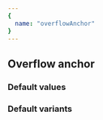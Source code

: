 ```yaml
---
{
  name: "overflowAnchor"
}
---
```


## Overflow anchor

### Default values
<!-- defaults.values.start -->

<!-- defaults.values.end -->


### Default variants
<!-- defaults.variants.start -->

<!-- defaults.variants.end -->
